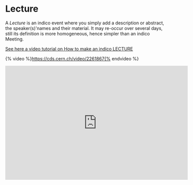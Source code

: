 Lecture
=======

A _Lecture_ is an indico event where you simply add a description or abstract, the speaker(s)'names and their material. It may re-occur over several days, still its definition is more homogeneous, hence simpler than an indico Meeting.

[See here a video tutorial on How to make an indico LECTURE](https://cds.cern.ch/video/2261867)

{% video %}https://cds.cern.ch/video/2261867{% endvideo %}

<iframe width="576" height="360" frameborder="0" src="https://cds.cern.ch/video/2261867?showTitle=true" allowfullscreen></iframe>



